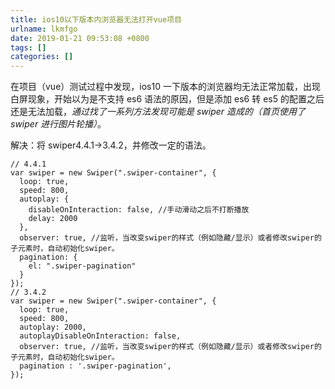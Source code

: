 ```yaml
---
title: ios10以下版本内浏览器无法打开vue项目
urlname: lkmfgo
date: 2019-01-21 09:53:08 +0800
tags: []
categories: []
---
```


在项目（vue）测试过程中发现，ios10 一下版本的浏览器均无法正常加载，出现白屏现象，开始以为是不支持 es6 语法的原因，但是添加 es6 转 es5 的配置之后还是无法加载，_通过找了一系列方法发现可能是 swiper 造成的（首页使用了 swiper 进行图片轮播）_。

解决：将 swiper4.4.1->3.4.2，并修改一定的语法。

```
// 4.4.1
var swiper = new Swiper(".swiper-container", {
  loop: true,
  speed: 800,
  autoplay: {
    disableOnInteraction: false, //手动滑动之后不打断播放
    delay: 2000
  },
  observer: true, //监听，当改变swiper的样式（例如隐藏/显示）或者修改swiper的子元素时，自动初始化swiper。
  pagination: {
    el: ".swiper-pagination"
  }
});
// 3.4.2
var swiper = new Swiper(".swiper-container", {
  loop: true,
  speed: 800,
  autoplay: 2000,
  autoplayDisableOnInteraction: false,
  observer: true, //监听，当改变swiper的样式（例如隐藏/显示）或者修改swiper的子元素时，自动初始化swiper。
  pagination : '.swiper-pagination',
});
```
